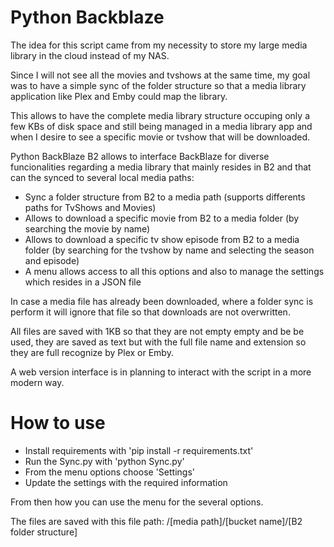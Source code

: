 # Python Backblaze

The idea for this script came from my necessity to store my large media library in the cloud instead of my NAS.

Since I will not see all the movies and tvshows at the same time, my goal was to have a simple sync of the folder structure so that a media library application like Plex and Emby could map the library.

This allows to have the complete media library structure occuping only a few KBs of disk space and still being managed in a media library app and when I desire to see a specific movie or tvshow that will be downloaded.

Python BackBlaze B2 allows to interface BackBlaze for diverse funcionalities regarding a media library that mainly resides in B2 and that can the synced to several local media paths:
- Sync a folder structure from B2 to a media path (supports differents paths for TvShows and Movies)
- Allows to download a specific movie from B2 to a media folder (by searching the movie by name)
- Allows to download a specific tv show episode from B2 to a media folder (by searching for the tvshow by name and selecting the season and episode)
- A menu allows access to all this options and also to manage the settings which resides in a JSON file

In case a media file has already been downloaded, where a folder sync is perform it will ignore that file so that downloads are not overwritten.

All files are saved with 1KB so that they are not empty empty and be be used, they are saved as text but with the full file name and extension so they are full recognize by Plex or Emby.

A web version interface is in planning to interact with the script in a more modern way.

# How to use
- Install requirements with 'pip install -r requirements.txt'
- Run the Sync.py with 'python Sync.py'
- From the menu options choose 'Settings'
- Update the settings with the required information

From then how you can use the menu for the several options.

The files are saved with this file path:
/[media path]/[bucket name]/[B2 folder structure]
